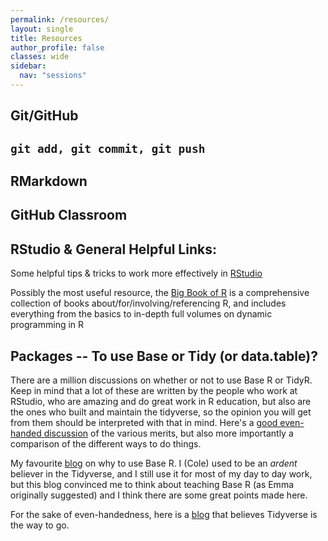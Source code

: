 ```yaml
---
permalink: /resources/
layout: single
title: Resources
author_profile: false
classes: wide
sidebar:
  nav: "sessions"
---
```


## Git/GitHub

## `git add, git commit, git push` 

## RMarkdown

## GitHub Classroom



## RStudio & General Helpful Links:

Some helpful tips & tricks to work more effectively in [RStudio](https://towardsdatascience.com/tips-and-tricks-in-rstudio-and-r-markdown-7a464508b0c)

Possibly the most useful resource, the [Big Book of R](https://www.bigbookofr.com) is a comprehensive collection of books about/for/involving/referencing R, and includes everything from the basics to in-depth full volumes on dynamic programming in R

## Packages -- To use Base or Tidy (or data.table)?

There are a million discussions on whether or not to use Base R or TidyR. Keep in mind that a lot of these are written by the people who work at RStudio, who are amazing and do great work in R education, but also are the ones who built and maintain the tidyverse, so the opinion you will get from them should be interpreted with that in mind. Here's a [good even-handed discussion](https://wetlandscapes.com/blog/a-comparison-of-r-dialects/) of the various merits, but also more importantly a comparison of the different ways to do things.

My favourite [blog](https://www.r-bloggers.com/2019/12/why-i-dont-use-the-tidyverse/) on why to use Base R. I (Cole) used to be an *ardent* believer in the Tidyverse, and I still use it for most of my day to day work, but this blog convinced me to think about teaching Base R (as Emma originally suggested) and I think there are some great points made here.

For the sake of even-handedness, here is a [blog](https://www.r-bloggers.com/2018/09/why-learn-the-tidyverse/#:~:text=Why%20is%20Tidyverse%20so%20popular,build%20an%20ecosystem%20of%20applications.) that believes Tidyverse is the way to go. 
